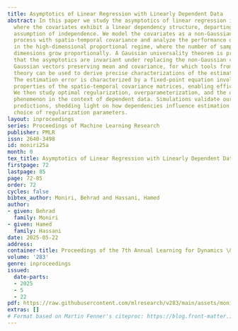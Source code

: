 ```yaml
---
title: Asymptotics of Linear Regression with Linearly Dependent Data
abstract: In this paper we study the asymptotics of linear regression in settings
  where the covariates exhibit a linear dependency structure, departing from the standard
  assumption of independence. We model the covariates as a non-Gaussian stochastic
  process with spatio-temporal covariance and analyze the performance of ridge regression
  in the high-dimensional proportional regime, where the number of samples and feature
  dimensions grow proportionally. A Gaussian universality theorem is proven, demonstrating
  that the asymptotics are invariant under replacing the non-Gaussian covariates with
  Gaussian vectors preserving mean and covariance, for which tools from random matrix
  theory can be used to derive precise characterizations of the estimation error.
  The estimation error is characterized by a fixed-point equation involving the spectral
  properties of the spatio-temporal covariance matrices, enabling efficient computation.
  We then study optimal regularization, overparameterization, and the double descent
  phenomenon in the context of dependent data. Simulations validate our theoretical
  predictions, shedding light on how dependencies influence estimation error and the
  choice of regularization parameters.
layout: inproceedings
series: Proceedings of Machine Learning Research
publisher: PMLR
issn: 2640-3498
id: moniri25a
month: 0
tex_title: Asymptotics of Linear Regression with Linearly Dependent Data
firstpage: 72
lastpage: 85
page: 72-85
order: 72
cycles: false
bibtex_author: Moniri, Behrad and Hassani, Hamed
author:
- given: Behrad
  family: Moniri
- given: Hamed
  family: Hassani
date: 2025-05-22
address:
container-title: Proceedings of the 7th Annual Learning for Dynamics \& Control Conference
volume: '283'
genre: inproceedings
issued:
  date-parts:
  - 2025
  - 5
  - 22
pdf: https://raw.githubusercontent.com/mlresearch/v283/main/assets/moniri25a/moniri25a.pdf
extras: []
# Format based on Martin Fenner's citeproc: https://blog.front-matter.io/posts/citeproc-yaml-for-bibliographies/
---
```

